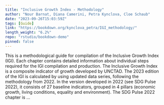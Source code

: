 ```yaml
---
title: "Inclusive Growth Index - Methodology"
author: "Nour Barnat, Diana Camerini, Petra Kynclova, Cloe Schaub"
date: "2023-09-26T15:03:59Z"
tags: [Guide]
link: "https://bookdown.org/kynclova_petra/IGI_methodology/"
length_weight: "6.2%"
repo: "rstudio/bookdown-demo"
pinned: false
---
```


This is a methodological guide for compilation of the Inclusive Growth Index (IGI). Each chapter contains detailed information about individual steps required for the IGI compilation and production. The Inclusive Growth Index is a composite indicator of growth developed by UNCTAD. The 2023 edition of the IGI is calculated by using updated data series, following the methodology from 2022. In the version developed in 2022 (see SDG Pulse 2022), it consists of 27 baseline indicators, grouped in 4 pillars (economic growth, living conditions, equality and environment). The SDG Pulse 2022 chapter is  ...
